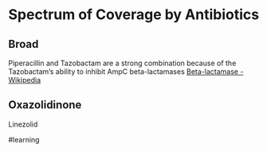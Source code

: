 # Spectrum of Coverage by Antibiotics
## Broad
Piperacillin and Tazobactam are a strong combination because of the Tazobactam’s ability to inhibit AmpC beta-lactamases [Beta-lactamase - Wikipedia](https://en.wikipedia.org/wiki/Beta-lactamase#AmpC-type_.CE.B2-lactamases_.28Class_C.29)


## Oxazolidinone
Linezolid

#learning